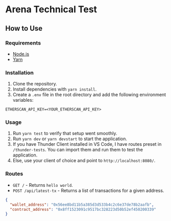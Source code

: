 # Arena Technical Test

## How to Use

### Requirements

- [Node.js](https://nodejs.org/en/)
- [Yarn](https://classic.yarnpkg.com/en/docs/install/#windows-stable)

### Installation

1. Clone the repository.
2. Install dependencies with `yarn install`.
3. Create a `.env` file in the root directory and add the following environment variables:

```text
ETHERSCAN_API_KEY=<YOUR_ETHERSCAN_API_KEY>
```

### Usage

1. Run `yarn test` to verify that setup went smoothly.
2. Run `yarn dev` or `yarn devstart` to start the application.
3. If you have Thunder Client installed in VS Code, I have routes preset in `/thunder-tests`. You can import them and run them to test the application.
4. Else, use your client of choice and point to `http://localhost:8080/`.

### Routes

- `GET /` - Returns `hello world`.
- `POST /api/latest-tx` - Returns a list of transactions for a given address.

```json
{
  "wallet_address": "0x56ee8bd11b5a385d3d533b4c2c6e37de78b2aafb",
  "contract_address": "0x8ff1523091c9517bc328223d50b52ef450200339"
}
```
